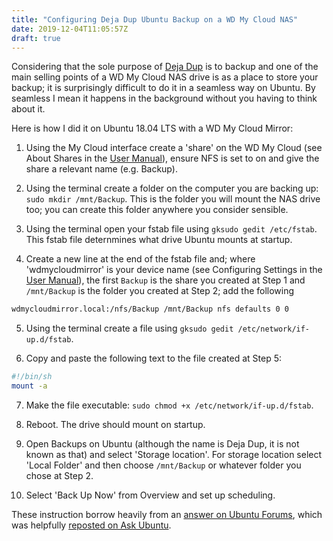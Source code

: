 ```yaml
---
title: "Configuring Deja Dup Ubuntu Backup on a WD My Cloud NAS"
date: 2019-12-04T11:05:57Z
draft: true
---
```


Considering that the sole purpose of [Deja Dup](https://wiki.gnome.org/Apps/DejaDup) is to backup and one of the main selling points of a WD My Cloud NAS drive is as a place to store your backup; it is surprisingly difficult to do it in a seamless way on Ubuntu.  By seamless I mean it happens in the background without you having to think about it.

Here is how I did it on Ubuntu 18.04 LTS with a WD My Cloud Mirror:

1.  Using the My Cloud interface create a 'share' on the WD My Cloud (see About Shares in the [User Manual](https://products.wdc.com/library/UM/ENG/4779-705145.pdf)), ensure NFS is set to on and give the share a relevant name (e.g. Backup).

2.  Using the terminal create a folder on the computer you are backing up: `sudo mkdir /mnt/Backup`.  This is the folder you will mount the NAS drive too; you can create this folder anywhere you consider sensible.

3.  Using the terminal open your fstab file using `gksudo gedit /etc/fstab`. This fstab file deternmines what drive Ubuntu mounts at startup.

4.  Create a new line at the end of the fstab file and; where 'wdmycloudmirror' is your device name (see Configuring Settings in the [User Manual](https://products.wdc.com/library/UM/ENG/4779-705145.pdf)), the first `Backup` is the share you created at Step 1 and `/mnt/Backup` is the folder you created at Step 2; add the following 

```bash
wdmycloudmirror.local:/nfs/Backup /mnt/Backup nfs defaults 0 0
```

5.  Using the terminal create a file using `gksudo gedit /etc/network/if-up.d/fstab`.

6.  Copy and paste the following text to the file created at Step 5:

```bash
#!/bin/sh
mount -a
```

7.  Make the file executable: `sudo chmod +x /etc/network/if-up.d/fstab`.

8.  Reboot.  The drive should mount on startup.

9.  Open Backups on Ubuntu (although the name is Deja Dup, it is not known as that) and select 'Storage location'.  For storage location select 'Local Folder' and then choose `/mnt/Backup` or whatever folder you chose at Step 2.

10.  Select 'Back Up Now' from Overview and set up scheduling.

These instruction borrow heavily from an [answer on Ubuntu Forums](https://ubuntuforums.org/showthread.php?t=2392742&p=13795542#post13795542), which was helpfully [reposted on Ask Ubuntu](https://askubuntu.com/a/1153732).

